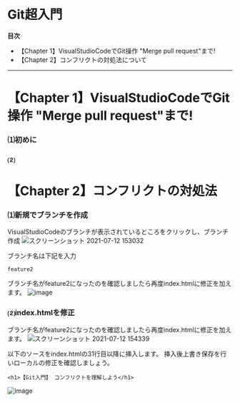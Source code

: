 # Git超入門
<!-- START doctoc generated TOC please keep comment here to allow auto update -->
<!-- DON'T EDIT THIS SECTION, INSTEAD RE-RUN doctoc TO UPDATE -->
**目次**

- 【Chapter 1】VisualStudioCodeでGit操作 "Merge pull request"まで!
- 【Chapter 2】コンフリクトの対処法について

<!-- END doctoc generated TOC please keep comment here to allow auto update -->


***
# 【Chapter 1】VisualStudioCodeでGit操作 "Merge pull request"まで!


### ⑴初めに


### ⑵

# 【Chapter 2】コンフリクトの対処法

### ⑴新規でブランチを作成
VisualStudioCodeのブランチが表示されているところをクリックし、ブランチ作成
![スクリーンショット 2021-07-12 153032](https://user-images.githubusercontent.com/60914189/125241195-1ecdd380-e326-11eb-8cb0-1b67b4ce66ac.png)


ブランチ名は下記を入力
```
feature2
```
ブランチ名がfeature2になったのを確認しましたら再度index.htmlに修正を加えます。
![image](https://user-images.githubusercontent.com/60914189/125241827-ea0e4c00-e326-11eb-800b-2ae6bb62dbae.png)

### ⑵index.htmlを修正
ブランチ名がfeature2になったのを確認しましたら再度index.htmlに修正を加えます。
![スクリーンショット 2021-07-12 154339](https://user-images.githubusercontent.com/60914189/125242646-f2b35200-e327-11eb-8774-517e1e9a2fb6.png)



以下のソースをindex.htmlの31行目以降に挿入します。
挿入後上書き保存を行いローカルの修正を確認しましょう。
```
<h1>【Git入門】 コンフリクトを理解しよう</h1>
```
![image](https://user-images.githubusercontent.com/60914189/125242446-a9fb9900-e327-11eb-8a98-e9a0df2fb267.png)


